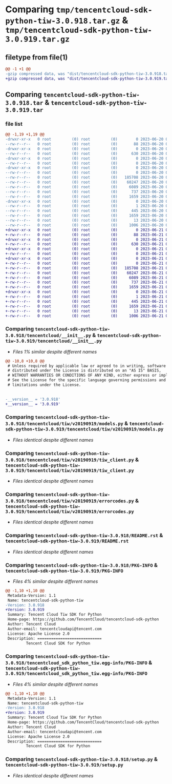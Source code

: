 # Comparing `tmp/tencentcloud-sdk-python-tiw-3.0.918.tar.gz` & `tmp/tencentcloud-sdk-python-tiw-3.0.919.tar.gz`

## filetype from file(1)

```diff
@@ -1 +1 @@
-gzip compressed data, was "dist/tencentcloud-sdk-python-tiw-3.0.918.tar", last modified: Tue Jun 20 02:50:47 2023, max compression
+gzip compressed data, was "dist/tencentcloud-sdk-python-tiw-3.0.919.tar", last modified: Wed Jun 21 00:39:01 2023, max compression
```

## Comparing `tencentcloud-sdk-python-tiw-3.0.918.tar` & `tencentcloud-sdk-python-tiw-3.0.919.tar`

### file list

```diff
@@ -1,19 +1,19 @@
-drwxr-xr-x   0 root         (0) root         (0)        0 2023-06-20 02:50:47.000000 tencentcloud-sdk-python-tiw-3.0.918/
--rw-r--r--   0 root         (0) root         (0)       88 2023-06-20 02:50:47.000000 tencentcloud-sdk-python-tiw-3.0.918/setup.cfg
-drwxr-xr-x   0 root         (0) root         (0)        0 2023-06-20 02:50:47.000000 tencentcloud-sdk-python-tiw-3.0.918/tencentcloud/
--rw-r--r--   0 root         (0) root         (0)      630 2023-06-20 02:50:47.000000 tencentcloud-sdk-python-tiw-3.0.918/tencentcloud/__init__.py
-drwxr-xr-x   0 root         (0) root         (0)        0 2023-06-20 02:50:47.000000 tencentcloud-sdk-python-tiw-3.0.918/tencentcloud/tiw/
--rw-r--r--   0 root         (0) root         (0)        0 2023-06-20 02:50:47.000000 tencentcloud-sdk-python-tiw-3.0.918/tencentcloud/tiw/__init__.py
-drwxr-xr-x   0 root         (0) root         (0)        0 2023-06-20 02:50:47.000000 tencentcloud-sdk-python-tiw-3.0.918/tencentcloud/tiw/v20190919/
--rw-r--r--   0 root         (0) root         (0)        0 2023-06-20 02:50:47.000000 tencentcloud-sdk-python-tiw-3.0.918/tencentcloud/tiw/v20190919/__init__.py
--rw-r--r--   0 root         (0) root         (0)   185708 2023-06-20 02:50:47.000000 tencentcloud-sdk-python-tiw-3.0.918/tencentcloud/tiw/v20190919/models.py
--rw-r--r--   0 root         (0) root         (0)    60247 2023-06-20 02:50:47.000000 tencentcloud-sdk-python-tiw-3.0.918/tencentcloud/tiw/v20190919/tiw_client.py
--rw-r--r--   0 root         (0) root         (0)     6089 2023-06-20 02:50:47.000000 tencentcloud-sdk-python-tiw-3.0.918/tencentcloud/tiw/v20190919/errorcodes.py
--rw-r--r--   0 root         (0) root         (0)      737 2023-06-20 02:50:47.000000 tencentcloud-sdk-python-tiw-3.0.918/README.rst
--rw-r--r--   0 root         (0) root         (0)     1659 2023-06-20 02:50:47.000000 tencentcloud-sdk-python-tiw-3.0.918/PKG-INFO
-drwxr-xr-x   0 root         (0) root         (0)        0 2023-06-20 02:50:47.000000 tencentcloud-sdk-python-tiw-3.0.918/tencentcloud_sdk_python_tiw.egg-info/
--rw-r--r--   0 root         (0) root         (0)        1 2023-06-20 02:50:47.000000 tencentcloud-sdk-python-tiw-3.0.918/tencentcloud_sdk_python_tiw.egg-info/dependency_links.txt
--rw-r--r--   0 root         (0) root         (0)      445 2023-06-20 02:50:47.000000 tencentcloud-sdk-python-tiw-3.0.918/tencentcloud_sdk_python_tiw.egg-info/SOURCES.txt
--rw-r--r--   0 root         (0) root         (0)     1659 2023-06-20 02:50:47.000000 tencentcloud-sdk-python-tiw-3.0.918/tencentcloud_sdk_python_tiw.egg-info/PKG-INFO
--rw-r--r--   0 root         (0) root         (0)       13 2023-06-20 02:50:47.000000 tencentcloud-sdk-python-tiw-3.0.918/tencentcloud_sdk_python_tiw.egg-info/top_level.txt
--rw-r--r--   0 root         (0) root         (0)     1006 2023-06-20 02:50:47.000000 tencentcloud-sdk-python-tiw-3.0.918/setup.py
+drwxr-xr-x   0 root         (0) root         (0)        0 2023-06-21 00:39:01.000000 tencentcloud-sdk-python-tiw-3.0.919/
+-rw-r--r--   0 root         (0) root         (0)       88 2023-06-21 00:39:01.000000 tencentcloud-sdk-python-tiw-3.0.919/setup.cfg
+drwxr-xr-x   0 root         (0) root         (0)        0 2023-06-21 00:39:01.000000 tencentcloud-sdk-python-tiw-3.0.919/tencentcloud/
+-rw-r--r--   0 root         (0) root         (0)      630 2023-06-21 00:39:01.000000 tencentcloud-sdk-python-tiw-3.0.919/tencentcloud/__init__.py
+drwxr-xr-x   0 root         (0) root         (0)        0 2023-06-21 00:39:01.000000 tencentcloud-sdk-python-tiw-3.0.919/tencentcloud/tiw/
+-rw-r--r--   0 root         (0) root         (0)        0 2023-06-21 00:39:01.000000 tencentcloud-sdk-python-tiw-3.0.919/tencentcloud/tiw/__init__.py
+drwxr-xr-x   0 root         (0) root         (0)        0 2023-06-21 00:39:01.000000 tencentcloud-sdk-python-tiw-3.0.919/tencentcloud/tiw/v20190919/
+-rw-r--r--   0 root         (0) root         (0)        0 2023-06-21 00:39:01.000000 tencentcloud-sdk-python-tiw-3.0.919/tencentcloud/tiw/v20190919/__init__.py
+-rw-r--r--   0 root         (0) root         (0)   185708 2023-06-21 00:39:01.000000 tencentcloud-sdk-python-tiw-3.0.919/tencentcloud/tiw/v20190919/models.py
+-rw-r--r--   0 root         (0) root         (0)    60247 2023-06-21 00:39:01.000000 tencentcloud-sdk-python-tiw-3.0.919/tencentcloud/tiw/v20190919/tiw_client.py
+-rw-r--r--   0 root         (0) root         (0)     6089 2023-06-21 00:39:01.000000 tencentcloud-sdk-python-tiw-3.0.919/tencentcloud/tiw/v20190919/errorcodes.py
+-rw-r--r--   0 root         (0) root         (0)      737 2023-06-21 00:39:01.000000 tencentcloud-sdk-python-tiw-3.0.919/README.rst
+-rw-r--r--   0 root         (0) root         (0)     1659 2023-06-21 00:39:01.000000 tencentcloud-sdk-python-tiw-3.0.919/PKG-INFO
+drwxr-xr-x   0 root         (0) root         (0)        0 2023-06-21 00:39:01.000000 tencentcloud-sdk-python-tiw-3.0.919/tencentcloud_sdk_python_tiw.egg-info/
+-rw-r--r--   0 root         (0) root         (0)        1 2023-06-21 00:39:01.000000 tencentcloud-sdk-python-tiw-3.0.919/tencentcloud_sdk_python_tiw.egg-info/dependency_links.txt
+-rw-r--r--   0 root         (0) root         (0)      445 2023-06-21 00:39:01.000000 tencentcloud-sdk-python-tiw-3.0.919/tencentcloud_sdk_python_tiw.egg-info/SOURCES.txt
+-rw-r--r--   0 root         (0) root         (0)     1659 2023-06-21 00:39:01.000000 tencentcloud-sdk-python-tiw-3.0.919/tencentcloud_sdk_python_tiw.egg-info/PKG-INFO
+-rw-r--r--   0 root         (0) root         (0)       13 2023-06-21 00:39:01.000000 tencentcloud-sdk-python-tiw-3.0.919/tencentcloud_sdk_python_tiw.egg-info/top_level.txt
+-rw-r--r--   0 root         (0) root         (0)     1006 2023-06-21 00:39:01.000000 tencentcloud-sdk-python-tiw-3.0.919/setup.py
```

### Comparing `tencentcloud-sdk-python-tiw-3.0.918/tencentcloud/__init__.py` & `tencentcloud-sdk-python-tiw-3.0.919/tencentcloud/__init__.py`

 * *Files 1% similar despite different names*

```diff
@@ -10,8 +10,8 @@
 # Unless required by applicable law or agreed to in writing, software
 # distributed under the License is distributed on an "AS IS" BASIS,
 # WITHOUT WARRANTIES OR CONDITIONS OF ANY KIND, either express or implied.
 # See the License for the specific language governing permissions and
 # limitations under the License.
 
 
-__version__ = '3.0.918'
+__version__ = '3.0.919'
```

### Comparing `tencentcloud-sdk-python-tiw-3.0.918/tencentcloud/tiw/v20190919/models.py` & `tencentcloud-sdk-python-tiw-3.0.919/tencentcloud/tiw/v20190919/models.py`

 * *Files identical despite different names*

### Comparing `tencentcloud-sdk-python-tiw-3.0.918/tencentcloud/tiw/v20190919/tiw_client.py` & `tencentcloud-sdk-python-tiw-3.0.919/tencentcloud/tiw/v20190919/tiw_client.py`

 * *Files identical despite different names*

### Comparing `tencentcloud-sdk-python-tiw-3.0.918/tencentcloud/tiw/v20190919/errorcodes.py` & `tencentcloud-sdk-python-tiw-3.0.919/tencentcloud/tiw/v20190919/errorcodes.py`

 * *Files identical despite different names*

### Comparing `tencentcloud-sdk-python-tiw-3.0.918/README.rst` & `tencentcloud-sdk-python-tiw-3.0.919/README.rst`

 * *Files identical despite different names*

### Comparing `tencentcloud-sdk-python-tiw-3.0.918/PKG-INFO` & `tencentcloud-sdk-python-tiw-3.0.919/PKG-INFO`

 * *Files 4% similar despite different names*

```diff
@@ -1,10 +1,10 @@
 Metadata-Version: 1.1
 Name: tencentcloud-sdk-python-tiw
-Version: 3.0.918
+Version: 3.0.919
 Summary: Tencent Cloud Tiw SDK for Python
 Home-page: https://github.com/TencentCloud/tencentcloud-sdk-python
 Author: Tencent Cloud
 Author-email: tencentcloudapi@tencent.com
 License: Apache License 2.0
 Description: ============================
         Tencent Cloud SDK for Python
```

### Comparing `tencentcloud-sdk-python-tiw-3.0.918/tencentcloud_sdk_python_tiw.egg-info/PKG-INFO` & `tencentcloud-sdk-python-tiw-3.0.919/tencentcloud_sdk_python_tiw.egg-info/PKG-INFO`

 * *Files 4% similar despite different names*

```diff
@@ -1,10 +1,10 @@
 Metadata-Version: 1.1
 Name: tencentcloud-sdk-python-tiw
-Version: 3.0.918
+Version: 3.0.919
 Summary: Tencent Cloud Tiw SDK for Python
 Home-page: https://github.com/TencentCloud/tencentcloud-sdk-python
 Author: Tencent Cloud
 Author-email: tencentcloudapi@tencent.com
 License: Apache License 2.0
 Description: ============================
         Tencent Cloud SDK for Python
```

### Comparing `tencentcloud-sdk-python-tiw-3.0.918/setup.py` & `tencentcloud-sdk-python-tiw-3.0.919/setup.py`

 * *Files identical despite different names*

